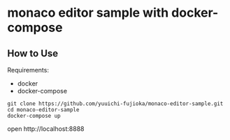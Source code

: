 # monaco editor sample with docker-compose

## How to Use

Requirements:
* docker
* docker-compose

```
git clone https://github.com/yuuichi-fujioka/monaco-editor-sample.git
cd monaco-editor-sample
docker-compose up
```

open http://localhost:8888
